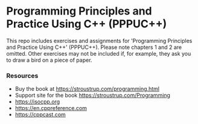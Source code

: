 Programming Principles and Practice Using C++ (PPPUC++)
=======================================================

This repo includes exercises and assignments for 'Programming Principles and Practice Using C++' (PPPUC++). Please note chapters 1 and 2 are omitted. Other exercises may not be included if, for example, they ask you to draw a bird on a piece of paper.

### Resources

- Buy the book at https://stroustrup.com/programming.html
- Support site for the book https://stroustrup.com/Programming
- https://isocpp.org
- https://en.cppreference.com
- https://cppcast.com
